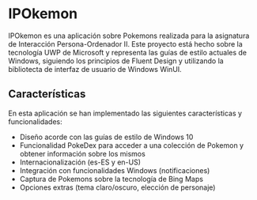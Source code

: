 # IPOkemon
IPOkemon es una aplicación sobre Pokemons realizada para la asignatura de Interacción Persona-Ordenador II.
Este proyecto está hecho sobre la tecnología UWP de Microsoft y representa las guías de estilo actuales de Windows, siguiendo los principios de Fluent Design y
utilizando la bibliotecta de interfaz de usuario de Windows WinUI.

## Características
En esta aplicación se han implementado las siguientes características y funcionalidades:
  - Diseño acorde con las guías de estilo de Windows 10
  - Funcionalidad PokeDex para acceder a una colección de Pokemon y obtener información sobre los mismos
  - Internacionalización (es-ES y en-US)
  - Integración con funcionalidades Windows (notificaciones)
  - Captura de Pokemons sobre la tecnología de Bing Maps
  - Opciones extras (tema claro/oscuro, elección de personaje)
